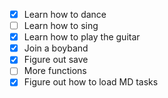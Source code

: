 - [x] Learn how to dance
- [ ] Learn how to sing
- [x] Learn how to play the guitar
- [x] Join a boyband
- [x] Figure out save
- [ ] More functions
- [x] Figure out how to load MD tasks
